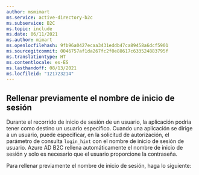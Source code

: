```yaml
---
author: msmimart
ms.service: active-directory-b2c
ms.subservice: B2C
ms.topic: include
ms.date: 06/11/2021
ms.author: mimart
ms.openlocfilehash: 9fb96a0427ecaa3431eddb47ca89458a6dcf5901
ms.sourcegitcommit: 0046757af1da267fc2f0e88617c633524883795f
ms.translationtype: HT
ms.contentlocale: es-ES
ms.lasthandoff: 08/13/2021
ms.locfileid: "121723214"
---
```

## <a name="prepopulate-the-sign-in-name"></a>Rellenar previamente el nombre de inicio de sesión

Durante el recorrido de inicio de sesión de un usuario, la aplicación podría tener como destino un usuario específico. Cuando una aplicación se dirige a un usuario, puede especificar, en la solicitud de autorización, el parámetro de consulta `login_hint` con el nombre de inicio de sesión de usuario. Azure AD B2C rellena automáticamente el nombre de inicio de sesión y solo es necesario que el usuario proporcione la contraseña. 

Para rellenar previamente el nombre de inicio de sesión, haga lo siguiente: